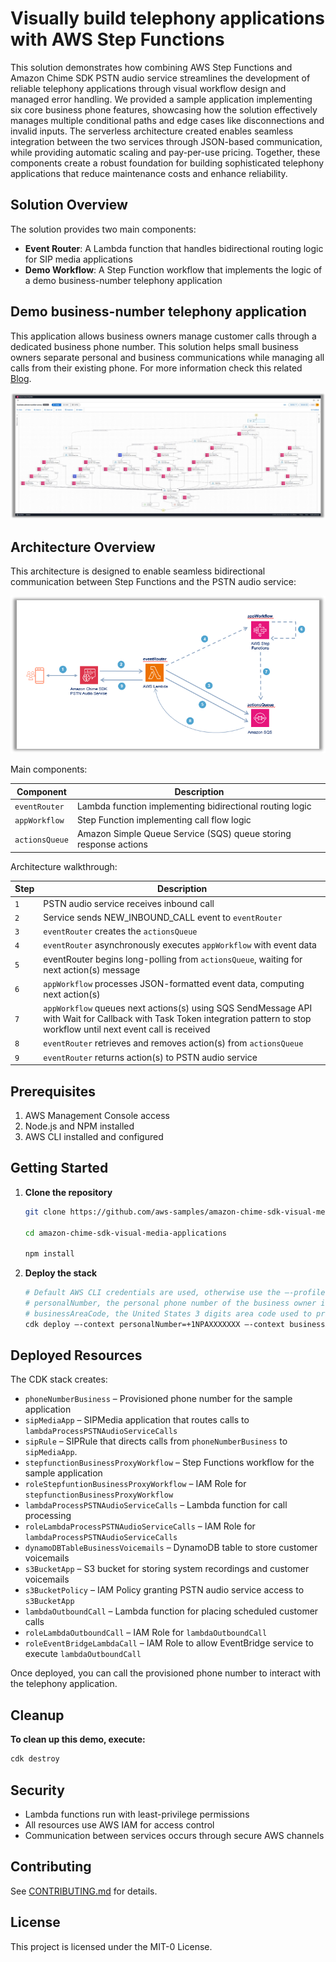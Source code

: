 # Visually build telephony applications with AWS Step Functions

This solution demonstrates how combining AWS Step Functions and Amazon Chime SDK PSTN audio service streamlines the development of reliable telephony applications through visual workflow design and managed error handling. We provided a sample application implementing six core business phone features, showcasing how the solution effectively manages multiple conditional paths and edge cases like disconnections and invalid inputs. The serverless architecture created enables seamless integration between the two services through JSON-based communication, while providing automatic scaling and pay-per-use pricing. Together, these components create a robust foundation for building sophisticated telephony applications that reduce maintenance costs and enhance reliability.

## Solution Overview

The solution provides two main components:

- **Event Router**: A Lambda function that handles bidirectional routing logic for SIP media applications
- **Demo Workflow**: A Step Function workflow that implements the logic of a demo business-number telephony application

## Demo business-number telephony application

This application allows business owners manage customer calls through a dedicated business phone number. This solution helps small business owners separate personal and business communications while managing all calls from their existing phone. For more information check this related [Blog](https://aws-blogs-prod.amazon.com/messaging-and-targeting/). 

![Demo-Workflow](/images/business-phone-number-proxy-workflow-studio.png)

## Architecture Overview

This architecture is designed to enable seamless bidirectional communication between Step Functions and the PSTN audio service:

![Architecture](/images/visual-media-app-architecture.png)

Main components:

| Component | Description |
|-----------|-------------|
| `eventRouter` | Lambda function implementing bidirectional routing logic |
| `appWorkflow` | Step Function implementing call flow logic |
| `actionsQueue` | Amazon Simple Queue Service (SQS) queue storing response actions |

Architecture walkthrough:

| Step | Description |
|-----------|-------------|
| `1` | PSTN audio service receives inbound call |
| `2` | Service sends NEW_INBOUND_CALL event to `eventRouter` |
| `3` | `eventRouter` creates the `actionsQueue` |
| `4` | `eventRouter` asynchronously executes `appWorkflow` with event data |
| `5` | eventRouter begins long-polling from `actionsQueue`, waiting for next action(s) message |
| `6` | `appWorkflow` processes JSON-formatted event data, computing next action(s)  |
| `7` | `appWorkflow` queues next actions(s) using SQS SendMessage API with Wait for Callback with Task Token integration pattern to stop workflow until next event call is received |
| `8` | `eventRouter` retrieves and removes action(s) from `actionsQueue` |
| `9` | `eventRouter` returns action(s) to PSTN audio service |

## Prerequisites

1. AWS Management Console access
2. Node.js and NPM installed
3. AWS CLI installed and configured

## Getting Started

1. **Clone the repository**
   ```bash
   git clone https://github.com/aws-samples/amazon-chime-sdk-visual-media-applications

   cd amazon-chime-sdk-visual-media-applications
   
   npm install
   ```

2. **Deploy the stack**
   ```bash
   # Default AWS CLI credentials are used, otherwise use the –-profile parameter
   # personalNumber, the personal phone number of the business owner in E.164 format
   # businessAreaCode, the United States 3 digits area code used to provision the business number  
   cdk deploy –-context personalNumber=+1NPAXXXXXXX –-context businessAreaCode=NPA
   ```

## Deployed Resources

The CDK stack creates:

- `phoneNumberBusiness` – Provisioned phone number for the sample application 
- `sipMediaApp` – SIPMedia application that routes calls to `lambdaProcessPSTNAudioServiceCalls`
- `sipRule` – SIPRule that directs calls from `phoneNumberBusiness` to `sipMediaApp`.
- `stepfunctionBusinessProxyWorkflow` – Step Functions workflow for the sample application
- `roleStepfuntionBusinessProxyWorkflow` – IAM Role for `stepfunctionBusinessProxyWorkflow`
- `lambdaProcessPSTNAudioServiceCalls` – Lambda function for call processing
- `roleLambdaProcessPSTNAudioServiceCalls` – IAM Role for `lambdaProcessPSTNAudioServiceCalls`
- `dynamoDBTableBusinessVoicemails` – DynamoDB table to store customer voicemails
- `s3BucketApp` – S3 bucket for storing system recordings and customer voicemails
- `s3BucketPolicy` – IAM Policy granting PSTN audio service access to `s3BucketApp`
- `lambdaOutboundCall` – Lambda function for placing scheduled customer calls
- `roleLambdaOutboundCall` – IAM Role for `lambdaOutboundCall`
- `roleEventBridgeLambdaCall` – IAM Role to allow EventBridge service to execute `lambdaOutboundCall`


Once deployed, you can call the provisioned phone number to interact with the telephony application. 

## Cleanup

**To clean up this demo, execute:**
   ```bash
   cdk destroy
   ```

## Security

- Lambda functions run with least-privilege permissions
- All resources use AWS IAM for access control
- Communication between services occurs through secure AWS channels

## Contributing

See [CONTRIBUTING.md](CONTRIBUTING.md) for details.

## License

This project is licensed under the MIT-0 License.


